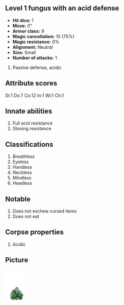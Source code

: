 ## Level 1 fungus with an acid defense

- **Hit dice:** 1
- **Move:** 0"
- **Armor class:** 9
- **Magic cancellation:** 10 (75%)
- **Magic resistance:** 0%
- **Alignment:** Neutral
- **Size:** Small
- **Number of attacks:** 1
1. Passive defense, acidic

## Attribute scores

St:1 Dx:7 Co:12 In:1 Wi:1 Ch:1

## Innate abilities

1. Full acid resistance
2. Stoning resistance

## Classifications

1. Breathless
2. Eyeless
3. Handless
4. Neckless
5. Mindless
6. Headless

## Notable

1. Does not eschew cursed items
2. Does not eat

## Corpse properties

1. Acidic

## Picture

![Green mold](https://github.com/hyvanmielenpelit/GnollHackTileSet/blob/main/Monsters/green_mold/green_mold.png)
